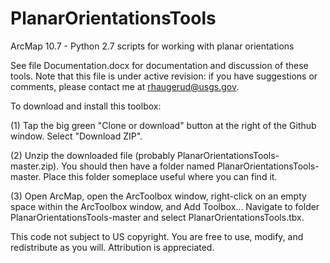 # PlanarOrientationsTools
ArcMap 10.7 - Python 2.7 scripts for working with planar orientations

See file Documentation.docx for documentation and discussion of these tools.  Note that this file is under active revision: if you have suggestions or comments, please contact me at rhaugerud@usgs.gov. 

To download and install this toolbox:

(1) Tap the big green "Clone or download" button at the right of the Github window. Select "Download ZIP".

(2) Unzip the downloaded file (probably PlanarOrientationsTools-master.zip). You should then have a folder named PlanarOrientationsTools-master. Place this folder someplace useful where you can find it.

(3) Open ArcMap, open the ArcToolbox window, right-click on an empty space within the ArcToolbox window, and Add Toolbox... Navigate to folder PlanarOrientationsTools-master and select PlanarOrientationsTools.tbx.

This code not subject to US copyright. You are free to use, modify, and redistribute as you will. Attribution is appreciated. 

